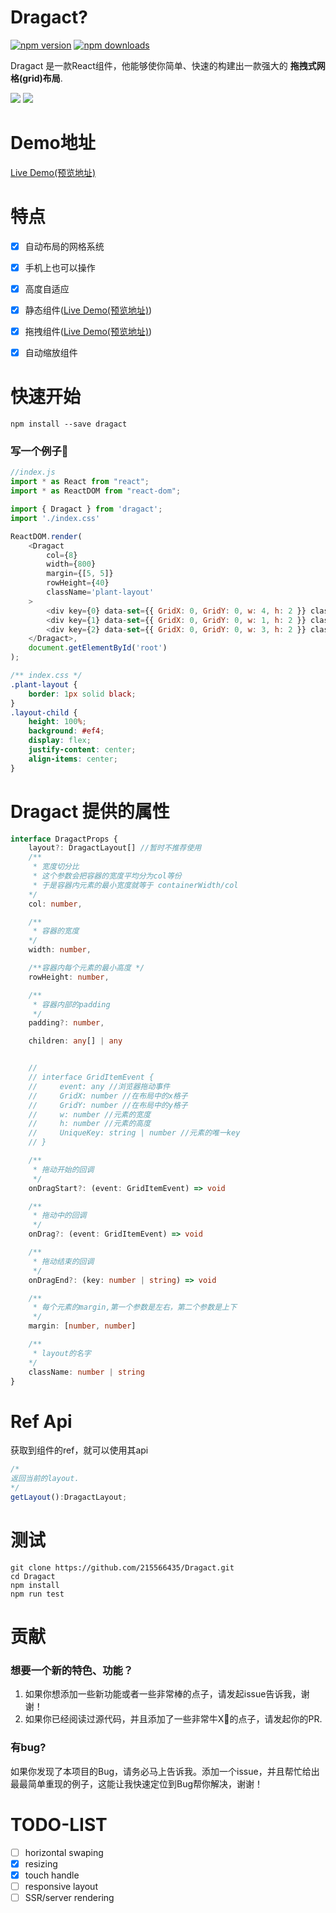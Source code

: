 # Dragact?
[![npm version](https://img.shields.io/npm/v/dragact.svg)](https://www.npmjs.com/package/dragact) [![npm downloads](https://img.shields.io/npm/dm/dragact.svg)](https://www.npmjs.com/package/dragact)


Dragact 是一款React组件，他能够使你简单、快速的构建出一款强大的 **拖拽式网格(grid)布局**.

![](https://github.com/215566435/React-dragger-layout/blob/master/example/image/NormalLayoutDemo.gif)
![](https://github.com/215566435/React-dragger-layout/blob/master/example/image/resizing.gif)

# Demo地址
[Live Demo(预览地址)](http://htmlpreview.github.io/?https://github.com/215566435/React-dragger-layout/blob/master/build/index.html)

# 特点

- [x] 自动布局的网格系统
- [x] 手机上也可以操作
- [x] 高度自适应
- [x] 静态组件([Live Demo(预览地址)](http://htmlpreview.github.io/?https://github.com/215566435/React-dragger-layout/blob/master/build/index.html))
- [x] 拖拽组件([Live Demo(预览地址)](http://htmlpreview.github.io/?https://github.com/215566435/React-dragger-layout/blob/master/build/index.html))
- [x] 自动缩放组件


# 快速开始
```
npm install --save dragact
```

### 写一个例子🌰
```javascript
//index.js
import * as React from "react";
import * as ReactDOM from "react-dom";

import { Dragact } from 'dragact';
import './index.css'

ReactDOM.render(
    <Dragact
        col={8}
        width={800}
        margin={[5, 5]}
        rowHeight={40}
        className='plant-layout'
    >
        <div key={0} data-set={{ GridX: 0, GridY: 0, w: 4, h: 2 }} className='layout-child'>0</div>
        <div key={1} data-set={{ GridX: 0, GridY: 0, w: 1, h: 2 }} className='layout-child'>1</div>
        <div key={2} data-set={{ GridX: 0, GridY: 0, w: 3, h: 2 }} className='layout-child'>2</div>
    </Dragact>,
    document.getElementById('root')
);
```

```css
/** index.css */
.plant-layout {
    border: 1px solid black;
}
.layout-child {
    height: 100%;
    background: #ef4;
    display: flex;
    justify-content: center;
    align-items: center;
}
```




# Dragact 提供的属性
```ts
interface DragactProps {
    layout?: DragactLayout[] //暂时不推荐使用
    /** 
     * 宽度切分比 
     * 这个参数会把容器的宽度平均分为col等份
     * 于是容器内元素的最小宽度就等于 containerWidth/col
    */
    col: number,

    /** 
     * 容器的宽度
    */
    width: number,

    /**容器内每个元素的最小高度 */
    rowHeight: number,

    /**
     * 容器内部的padding
     */
    padding?: number,

    children: any[] | any


    // 
    // interface GridItemEvent {
    //     event: any //浏览器拖动事件
    //     GridX: number //在布局中的x格子  
    //     GridY: number //在布局中的y格子  
    //     w: number //元素的宽度
    //     h: number //元素的高度
    //     UniqueKey: string | number //元素的唯一key
    // }

    /**
     * 拖动开始的回调
     */
    onDragStart?: (event: GridItemEvent) => void

    /**
     * 拖动中的回调
     */
    onDrag?: (event: GridItemEvent) => void

    /**
     * 拖动结束的回调
     */
    onDragEnd?: (key: number | string) => void

    /**
     * 每个元素的margin,第一个参数是左右，第二个参数是上下
     */
    margin: [number, number]

    /** 
     * layout的名字
    */
    className: number | string
}

```

# Ref Api
获取到组件的ref，就可以使用其api

```ts
/*
返回当前的layout.
*/
getLayout():DragactLayout;


```




# 测试
```
git clone https://github.com/215566435/Dragact.git
cd Dragact
npm install 
npm run test
```


# 贡献

### 想要一个新的特色、功能？
1. 如果你想添加一些新功能或者一些非常棒的点子，请发起issue告诉我，谢谢！
2. 如果你已经阅读过源代码，并且添加了一些非常牛X🐂的点子，请发起你的PR.

### 有bug?
如果你发现了本项目的Bug，请务必马上告诉我。添加一个issue，并且帮忙给出最最简单重现的例子，这能让我快速定位到Bug帮你解决，谢谢！




# TODO-LIST
- [ ] horizontal swaping
- [x] resizing
- [x] touch handle
- [ ] responsive layout
- [ ] SSR/server rendering 
